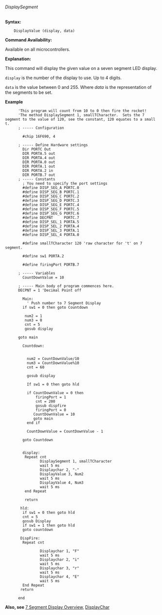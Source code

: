 <div class="section">

<div class="titlepage">

<div>

<div>

###### <span id="_displaysegment"></span>DisplaySegment

</div>

</div>

</div>

<span class="strong">**Syntax:**</span>

``` screen
    DisplayValue (display, data)
```

<span class="strong">**Command Availability:**</span>

Available on all microcontrollers.

<span class="strong">**Explanation:**</span>

This command will display the given value on a seven segment LED
display.

`display` is the number of the display to use. Up to 4 digits.  

`data` is the value between 0 and 255. Where <span
class="emphasis">*data*</span> is the representation of the segments to
be set.

<span class="strong">**Example**</span>

``` screen
      'This program will count from 10 to 0 then fire the rocket!
      'The method DisplaySegment 1, smallTCharacter.  Sets the 7 segment to the value of 120, see the constant, 120 equates to a small t.
      ; ----- Configuration

        #chip 16F690, 4

      ; ----- Define Hardware settings
        Dir PORTC Out
        DIR PORTA.5 out
        DIR PORTA.4 out
        DIR PORTA.0 out
        DIR PORTA.1 out
        DIR PORTA.2 in
        DIR PORTB.7 out
      ; ----- Constants
        ; You need to specify the port settings
        #define DISP_SEG_A PORTC.0
        #define DISP_SEG_B PORTC.1
        #define DISP_SEG_C PORTC.2
        #define DISP_SEG_D PORTC.3
        #define DISP_SEG_E PORTC.4
        #define DISP_SEG_F PORTC.5
        #define DISP_SEG_G PORTC.6
        #define DECPNT     PORTC.7
        #define DISP_SEL_1 PORTA.5
        #define DISP_SEL_2 PORTA.4
        #define DISP_SEL_3 PORTA.1
        #define DISP_SEL_4 PORTA.0

        #define smallTCharacter 120 'raw character for 't' on 7 segment.

        #define sw1 PORTA.2

        #define firingPort PORTB.7

      ; ----- Variables
        CountDownValue = 10

      ; ----- Main body of program commences here.
      DECPNT = 1 'Decimal Point off

        Main:
          ' Push number to 7 Segment Display
        if sw1 = 0 then goto Countdown

         num2 = 1
         num3 = 0
         cnt = 5
         gosub display

      goto main

        Countdown:


          num2 = CountDownValue/10
          num3 = CountDownValue%10
          cnt = 60

          gosub display

          If sw1 = 0 then goto hld

          if CountDownValue = 0 then
              firingPort = 1
              cnt = 200
              gosub dispfire
              firingPort = 0
             CountDownValue = 10
             goto main
          end if

          CountDownValue = CountDownValue - 1

        goto Countdown


        display:
         Repeat cnt
                DisplaySegment 1, smallTCharacter
                wait 5 ms
                Displaychar 2, "-"
                DisplayValue 3, Num2
                wait 5 ms
                DisplayValue 4, Num3
                wait 5 ms
         end Repeat

         return

       hld:
        if sw1 = 0 then goto hld
        cnt = 5
        gosub Display
        if sw1 = 1 then goto hld
        goto countdown

       DispFire:
        Repeat cnt

                Displaychar 1, "F"
                wait 5 ms
                Displaychar 2, "i"
                wait 5 ms
                Displaychar 3, "r"
                wait 5 ms
                Displaychar 4, "E"
                wait 5 ms
        End Repeat
       return

      end
```

<span class="strong">**Also, see**</span>
<a href="_7_segment_displays_overview.html" class="link" title="7 Segment Displays Overview">7 Segment Display Overview</a>,
<a href="_displaychar.html" class="link" title="DisplayChar">DisplayChar</a>

</div>
